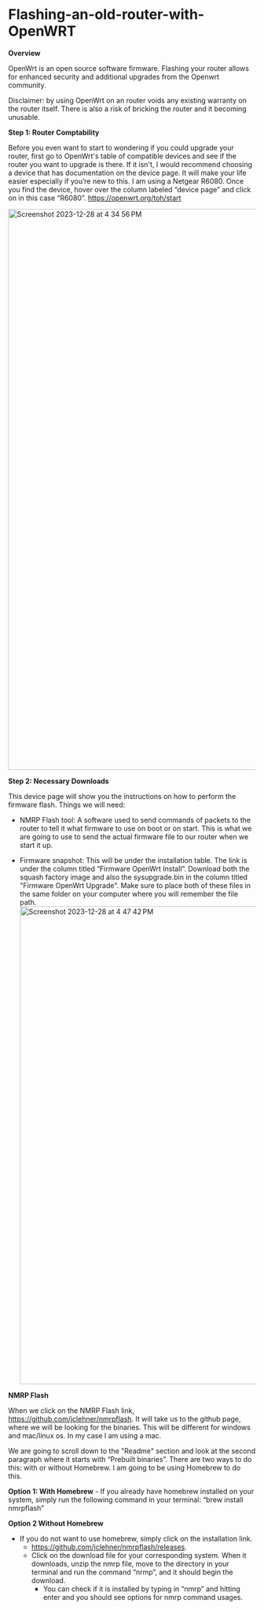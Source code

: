 # Flashing-an-old-router-with-OpenWRT
**Overview**

OpenWrt is an open source software firmware. Flashing your router allows for enhanced security and additional upgrades from the Openwrt community.

Disclaimer: by using OpenWrt on an router voids any existing warranty on the router itself. There is also a risk of bricking the router and it becoming unusable. 

**Step 1: Router Comptability**

Before you even want to start to wondering if you could upgrade your router, first go to OpenWrt's table of compatible devices and see if the router you want to upgrade is there. If it isn't, I would recommend choosing a device that has documentation on the device page.  It will make your life easier especially if you’re new to this. I am using a Netgear R6080. Once you find the device, hover over the column labeled “device page” and click on in this case “R6080”.
https://openwrt.org/toh/start

<img width="1139" alt="Screenshot 2023-12-28 at 4 34 56 PM" src="https://github.com/CaptainIndy/Flashing-an-old-router-with-OpenWRT/assets/142528700/9c485477-16c3-458a-afc9-016c5ad67605">


**Step 2: Necessary Downloads**

This device page will show you the instructions on how to perform the firmware flash. 
Things we will need:
- NMRP Flash tool: A software used to send commands of packets to the router to tell it what firmware to use on boot or on start. This is what we are going to use to send the actual firmware file to our router when we start it up.

- Firmware snapshot: This will be under the installation table. The link is under the column titled “Firmware OpenWrt Install”. Download both the squash factory image and also the sysupgrade.bin in the column titled "Firmware OpenWrt Upgrade". Make sure to place both of these files in the same folder on your computer where you will remember the file path.
  <img width="970" alt="Screenshot 2023-12-28 at 4 47 42 PM" src="https://github.com/CaptainIndy/Flashing-an-old-router-with-OpenWRT/assets/142528700/940bbacf-bc61-49eb-8545-b5c3ee7bcf8c">

**NMRP Flash**

When we click on the NMRP Flash link, https://github.com/jclehner/nmrpflash. It will take us to the github page, where we will be looking for the binaries. This will be different for windows and mac/linux os. In my case I am using a mac. 

We are going to scroll down to the "Readme" section and look at the second paragraph where it starts with “Prebuilt binaries”. There are two ways to do this: with or without Homebrew. I am going to be using Homebrew to do this. 

**Option 1: With Homebrew**
    - If you already have homebrew installed on your system, simply run the following command in your terminal: “brew            install nmrpflash”
    
**Option 2 Without Homebrew**
- If you do not want to use homebrew, simply click on the installation link.
  - https://github.com/jclehner/nmrpflash/releases. 
  - Click on the download file for your corresponding system. When it downloads, unzip the nmrp file, move to the              directory in your terminal and run the command “nrmp”, and it should begin the download.
    - You can check if it is installed by typing in “nmrp” and hitting enter and you should see options for nmrp                 command usages. 
  

